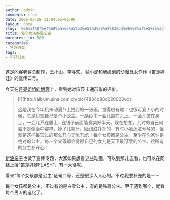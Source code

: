 ```yaml
---
author: admin
comments: true
date: 2006-08-28 11:04:02+00:00
layout: note
slug: '%e6%af%8f%e4%b8%aa%e5%a5%b3%e5%ad%a9%e9%83%bd%e6%98%af%e5%85%ac%e4%b8%bb'
title: 每个女孩都是公主
wordpress_id: 585
categories:
- 不好归类
tags:
- 不好归类
---
```


这是闪客老蒋总制作，王小山、李寻欢、猛小蛇和我编剧的动漫处女作作《笛莎娃娃》的宣传口号。

今天在[月亮姐姐的博客](http://blog.sina.com.cn/u/4834d88d010003s6)上，看到她对笛莎卡通形象的评价。



<blockquote>
![](http://album.sina.com.cn/pic/4834d88d020003vd)

这是我在今年杭州动漫节上拍到的一张画。觉得很有趣！也很可爱！小的时候，总是幻想自己是个小公主。一条纱巾一会儿围在头上，一会儿披在身上，一会儿系在腰上...在镜子前面能臭美好半天。现在想想，儿时的自己何尝不是像画中那样，掉了几颗牙，脸蛋红扑扑的，有时小脸还脏兮兮的，但就是这样每天过的那么开心无忧无虑！每个女孩都是公主，至少在你家你是绝对的公主。每一个父母都会觉得自己的女儿是天下最可爱的公主。祝所有的公主都开心！</blockquote>



[新浪亲子](http://baby.sina.com.cn/deesha/index.shtml)也做了宣传专题，大家如果想看这些动画，可以到那儿去看，也可以在网络上搜“笛莎娃娃FLASH”，有一大堆呢。

看来“每个女孩都是公主”这句口号，还是很深入人心的。不过我要补充的是－－

每个女孩都是公主，不过有的是白雪公主，有的是铁扇公主。至于遇到哪个，就看每个男人的造化了。
